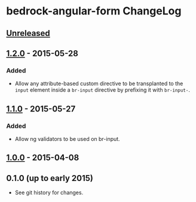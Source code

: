 # bedrock-angular-form ChangeLog

## [Unreleased]

## [1.2.0] - 2015-05-28

### Added
- Allow any attribute-based custom directive to be transplanted to the
  `input` element inside a `br-input` directive by prefixing it with
  `br-input-`.

## [1.1.0] - 2015-05-27

### Added
- Allow ng validators to be used on br-input.

## [1.0.0] - 2015-04-08

## 0.1.0 (up to early 2015)

- See git history for changes.

[Unreleased]: https://github.com/digitalbazaar/bedrock-angular-form/compare/1.2.0...HEAD
[1.2.0]: https://github.com/digitalbazaar/bedrock-angular-form/compare/0.1.0...1.2.0
[1.1.0]: https://github.com/digitalbazaar/bedrock-angular-form/compare/0.1.0...1.1.0
[1.0.0]: https://github.com/digitalbazaar/bedrock-angular-form/compare/0.1.0...1.0.0
